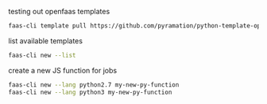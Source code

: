 testing out openfaas templates

```sh
faas-cli template pull https://github.com/pyramation/python-template-openfaas-of-watchdog-issue
```

list available templates

```sh
faas-cli new --list
```

create a new JS function for jobs

```sh
faas-cli new --lang python2.7 my-new-py-function
faas-cli new --lang python3 my-new-py-function
```
